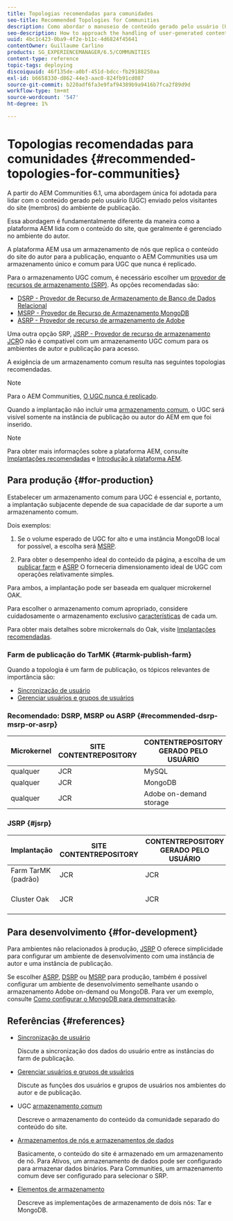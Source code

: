 ```yaml
---
title: Topologias recomendadas para comunidades
seo-title: Recommended Topologies for Communities
description: Como abordar o manuseio de conteúdo gerado pelo usuário (UGC)
seo-description: How to approach the handling of user-generated content (UGC)
uuid: 4bc1c423-0ba9-4f2e-b11c-4d6824f45641
contentOwner: Guillaume Carlino
products: SG_EXPERIENCEMANAGER/6.5/COMMUNITIES
content-type: reference
topic-tags: deploying
discoiquuid: 46f135de-a0bf-451d-bdcc-fb29188250aa
exl-id: b6658330-d862-44e3-aac0-824fb91cd087
source-git-commit: b220adf6fa3e9faf94389b9a9416b7fca2f89d9d
workflow-type: tm+mt
source-wordcount: '547'
ht-degree: 1%

---
```


# Topologias recomendadas para comunidades {#recommended-topologies-for-communities}

A partir do AEM Communities 6.1, uma abordagem única foi adotada para lidar com o conteúdo gerado pelo usuário (UGC) enviado pelos visitantes do site (membros) do ambiente de publicação.

Essa abordagem é fundamentalmente diferente da maneira como a plataforma AEM lida com o conteúdo do site, que geralmente é gerenciado no ambiente do autor.

A plataforma AEM usa um armazenamento de nós que replica o conteúdo do site do autor para a publicação, enquanto o AEM Communities usa um armazenamento único e comum para UGC que nunca é replicado.

Para o armazenamento UGC comum, é necessário escolher um [provedor de recursos de armazenamento (SRP)](working-with-srp.md). As opções recomendadas são:

* [DSRP - Provedor de Recurso de Armazenamento de Banco de Dados Relacional](dsrp.md)
* [MSRP - Provedor de Recurso de Armazenamento MongoDB](msrp.md)
* [ASRP - Provedor de recurso de armazenamento de Adobe](asrp.md)

Uma outra opção SRP, [JSRP - Provedor de recurso de armazenamento JCR](jsrp.md)O não é compatível com um armazenamento UGC comum para os ambientes de autor e publicação para acesso.

A exigência de um armazenamento comum resulta nas seguintes topologias recomendadas.

>[!NOTE]
>
>Para o AEM Communities, [O UGC nunca é replicado](working-with-srp.md#ugc-never-replicated).
>
>Quando a implantação não incluir uma [armazenamento comum](working-with-srp.md), o UGC será visível somente na instância de publicação ou autor do AEM em que foi inserido.

>[!NOTE]
>
>Para obter mais informações sobre a plataforma AEM, consulte [Implantações recomendadas](../../help/sites-deploying/recommended-deploys.md) e [Introdução à plataforma AEM](../../help/sites-deploying/data-store-config.md).

## Para produção {#for-production}

Estabelecer um armazenamento comum para UGC é essencial e, portanto, a implantação subjacente depende de sua capacidade de dar suporte a um armazenamento comum.

Dois exemplos:

1. Se o volume esperado de UGC for alto e uma instância MongoDB local for possível, a escolha será [MSRP](msrp.md).

1. Para obter o desempenho ideal do conteúdo da página, a escolha de um [publicar farm](../../help/sites-deploying/recommended-deploys.md#tarmk-farm) e [ASRP](asrp.md) O forneceria dimensionamento ideal de UGC com operações relativamente simples.

Para ambos, a implantação pode ser baseada em qualquer microkernel OAK.

Para escolher o armazenamento comum apropriado, considere cuidadosamente o armazenamento exclusivo [características](working-with-srp.md#characteristics-of-srp-options) de cada um.

Para obter mais detalhes sobre microkernals do Oak, visite [Implantações recomendadas](../../help/sites-deploying/recommended-deploys.md).

### Farm de publicação do TarMK {#tarmk-publish-farm}

Quando a topologia é um farm de publicação, os tópicos relevantes de importância são:

* [Sincronização de usuário](sync.md)
* [Gerenciar usuários e grupos de usuários](users.md)

### Recomendado: DSRP, MSRP ou ASRP {#recommended-dsrp-msrp-or-asrp}

| Microkernel | SITE CONTENTREPOSITORY | CONTENTREPOSITORY GERADO PELO USUÁRIO | PROVEDOR DE RECURSOS DE ARMAZENAMENTO | ARMAZENAMENTO COMUM |
|-------------|------------------------|----------------------------------|---------------------------|---------------|
| qualquer | JCR | MySQL | DSRP | Sim |
| qualquer | JCR | MongoDB | MSRP | Sim |
| qualquer | JCR | Adobe on-demand storage | ASRP | Sim |

### JSRP {#jsrp}


| Implantação | SITE CONTENTREPOSITORY | CONTENTREPOSITORY GERADO PELO USUÁRIO | PROVEDOR DE RECURSOS DE ARMAZENAMENTO | ARMAZENAMENTO COMUM |
|----------------------|------------------------|----------------------------------|---------------------------|---------------------------------|
| Farm TarMK (padrão) | JCR | JCR | JSRP | Não |
| Cluster Oak | JCR | JCR | JSRP | Sim somente para o ambiente de publicação |

## Para desenvolvimento {#for-development}

Para ambientes não relacionados à produção, [JSRP](jsrp.md) O oferece simplicidade para configurar um ambiente de desenvolvimento com uma instância de autor e uma instância de publicação.

Se escolher [ASRP](asrp.md), [DSRP](dsrp.md) ou [MSRP](msrp.md) para produção, também é possível configurar um ambiente de desenvolvimento semelhante usando o armazenamento Adobe on-demand ou MongoDB. Para ver um exemplo, consulte [Como configurar o MongoDB para demonstração](demo-mongo.md).

## Referências {#references}

* [Sincronização de usuário](sync.md)

   Discute a sincronização dos dados do usuário entre as instâncias do farm de publicação.

* [Gerenciar usuários e grupos de usuários](users.md)

   Discute as funções dos usuários e grupos de usuários nos ambientes do autor e de publicação.

* UGC [armazenamento comum](working-with-srp.md)

   Descreve o armazenamento do conteúdo da comunidade separado do conteúdo do site.

* [Armazenamentos de nós e armazenamentos de dados](../../help/sites-deploying/data-store-config.md)

   Basicamente, o conteúdo do site é armazenado em um armazenamento de nó. Para Ativos, um armazenamento de dados pode ser configurado para armazenar dados binários. Para Communities, um armazenamento comum deve ser configurado para selecionar o SRP.

* [Elementos de armazenamento](../../help/sites-deploying/storage-elements-in-aem-6.md)

   Descreve as implementações de armazenamento de dois nós: Tar e MongoDB.
